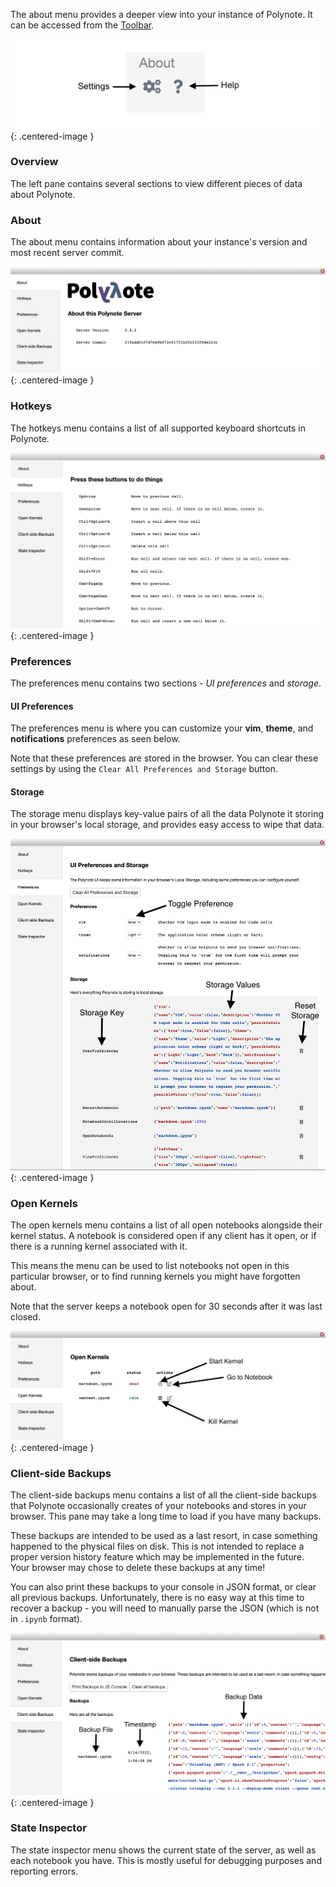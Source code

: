 The about menu provides a deeper view into your instance of Polynote. It can be accessed from the [Toolbar](toolbar.md).

![Toolbar About Section](images/toolbar-about.png){: .centered-image } 

### Overview
The left pane contains several sections to view different pieces of data about Polynote.

### About 
The about menu contains information about your instance's version and most recent server commit. 

![Settings Menu](images/settings-menu.png){: .centered-image }

### Hotkeys 
The hotkeys menu contains a list of all supported keyboard shortcuts in Polynote. 

![Hotkeys](images/hotkeys.png){: .centered-image }

### Preferences 
The preferences menu contains two sections - _UI preferences_ and _storage_.

#### UI Preferences 
The preferences menu is where you can customize your **vim**, **theme**, and **notifications** preferences as seen below. 

Note that these preferences are stored in the
browser. You can clear these settings by using the `Clear All Preferences and Storage` button.

#### Storage 
The storage menu displays key-value pairs of all the data Polynote it storing in your browser's local storage, 
and provides easy access to wipe that data. 

![Preferences](images/preferences.png){: .centered-image }

### Open Kernels 
The open kernels menu contains a list of all open notebooks alongside their kernel status. A notebook is considered open 
if any client has it open, or if there is a running kernel associated with it. 

This means the menu can be used to list notebooks not open in this particular browser, or to find running kernels you 
might have forgotten about. 

Note that the server keeps a notebook open for 30 seconds after it was last closed.  

![Open Kernels](images/open-kernels.png){: .centered-image }

### Client-side Backups 
The client-side backups menu contains a list of all the client-side backups that Polynote occasionally creates of your 
notebooks and stores in your browser. This pane may take a long time to load if you have many backups. 

These backups are intended to be used as a last resort, in case something happened to the physical files on disk. 
This is not intended to replace a proper version history feature which may be implemented in the future. 
Your browser may chose to delete these backups at any time!

You can also print these backups to your console in JSON format, or clear all previous backups. Unfortunately, 
there is no easy way at this time to recover a backup - you will need to manually parse the JSON (which is not in 
`.ipynb` format). 

![Client-Side Backups](images/client-side-backups.png){: .centered-image }

### State Inspector 
The state inspector menu shows the current state of the server, as well as each notebook you have. This is mostly useful 
for debugging purposes and reporting errors. 
